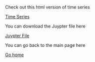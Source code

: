 Check out this html version of time series

[Time Series](/TimeSeriesAssignment.html)

You can download the Juypter file here

[Juypter File](/TimeSeriesAssignment.ipynb)

You can go back to the main page here

[Go home](/../index.md)
